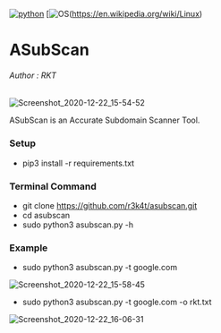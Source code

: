 [![python](https://img.shields.io/badge/python-3.9.0-yellow.svg)](https://www.python.org/downloads/release/python-390/)
[![OS](https://img.shields.io/badge/Tested%20On-Linux-yellow.svg)(https://en.wikipedia.org/wiki/Linux)

# ASubScan

<h6>Author : RKT</h6>



![Screenshot_2020-12-22_15-54-52](https://user-images.githubusercontent.com/69615463/102880779-e215ba00-4471-11eb-8f07-a70c82a05dfa.png)



ASubScan is an Accurate Subdomain Scanner Tool.



### Setup ###

+ pip3 install -r requirements.txt


### Terminal Command ###

+ git clone https://github.com/r3k4t/asubscan.git
+ cd asubscan
+ sudo python3 asubscan.py -h

### Example ###

+ sudo python3 asubscan.py -t google.com 

![Screenshot_2020-12-22_15-58-45](https://user-images.githubusercontent.com/69615463/102880866-ffe31f00-4471-11eb-9bc2-cc0d402cbf88.png)


+ sudo python3 asubscan.py -t google.com -o rkt.txt


![Screenshot_2020-12-22_16-06-31](https://user-images.githubusercontent.com/69615463/102881013-3b7de900-4472-11eb-91c9-2d0a7cde8dc0.png)

